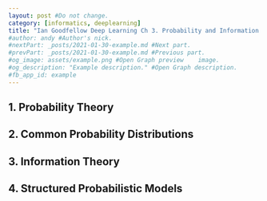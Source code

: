 ```yaml
---
layout: post #Do not change.
category: [informatics, deeplearning]
title: "Ian Goodfellow Deep Learning Ch 3. Probability and Information Theory" #Article title.
#author: andy #Author's nick.
#nextPart: _posts/2021-01-30-example.md #Next part.
#prevPart: _posts/2021-01-30-example.md #Previous part.
#og_image: assets/example.png #Open Graph preview    image.
#og_description: "Example description." #Open Graph description.
#fb_app_id: example
---
```

## 1. Probability Theory
## 2. Common Probability Distributions
## 3. Information Theory
## 4. Structured Probabilistic Models